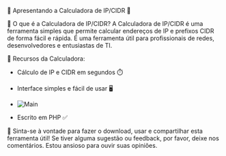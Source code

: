 🚀 Apresentando a Calculadora de IP/CIDR 🚀

🔹 O que é a Calculadora de IP/CIDR?
A Calculadora de IP/CIDR é uma ferramenta simples que permite calcular endereços de IP e prefixos CIDR de forma fácil e rápida. É uma ferramenta útil para profissionais de redes, desenvolvedores e entusiastas de TI.

🔹 Recursos da Calculadora:
- Cálculo de IP e CIDR em segundos ⏱️
- Interface simples e fácil de usar 🖥️
- ![Main](https://github.com/MarcusTechs/Calculadora_IP/assets/138902771/9b1d16dc-87eb-4ebd-b893-91109f274004)

- Escrito em PHP ✅

🔗 Sinta-se à vontade para fazer o download, usar e compartilhar esta ferramenta útil! Se tiver alguma sugestão ou feedback, por favor, deixe nos comentários. Estou ansioso para ouvir suas opiniões.
